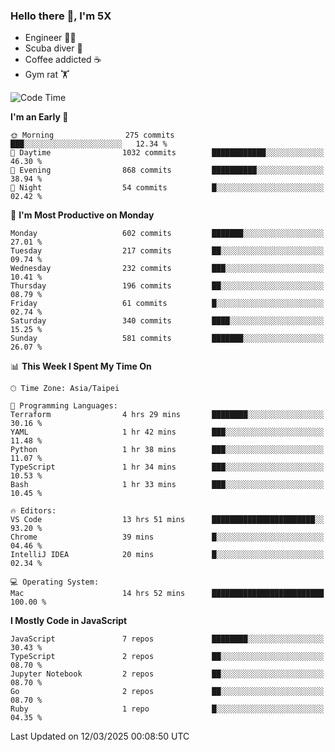### Hello there 👋, I'm 5X

* Engineer 👨‍💻
* Scuba diver 🤿
* Coffee addicted ☕️
* Gym rat 🏋️

<!--START_SECTION:waka-->
![Code Time](http://img.shields.io/badge/Code%20Time-1%2C494%20hrs%2033%20mins-blue)

**I'm an Early 🐤** 

```text
🌞 Morning                275 commits         ███░░░░░░░░░░░░░░░░░░░░░░   12.34 % 
🌆 Daytime                1032 commits        ████████████░░░░░░░░░░░░░   46.30 % 
🌃 Evening                868 commits         ██████████░░░░░░░░░░░░░░░   38.94 % 
🌙 Night                  54 commits          █░░░░░░░░░░░░░░░░░░░░░░░░   02.42 % 
```
📅 **I'm Most Productive on Monday** 

```text
Monday                   602 commits         ███████░░░░░░░░░░░░░░░░░░   27.01 % 
Tuesday                  217 commits         ██░░░░░░░░░░░░░░░░░░░░░░░   09.74 % 
Wednesday                232 commits         ███░░░░░░░░░░░░░░░░░░░░░░   10.41 % 
Thursday                 196 commits         ██░░░░░░░░░░░░░░░░░░░░░░░   08.79 % 
Friday                   61 commits          █░░░░░░░░░░░░░░░░░░░░░░░░   02.74 % 
Saturday                 340 commits         ████░░░░░░░░░░░░░░░░░░░░░   15.25 % 
Sunday                   581 commits         ███████░░░░░░░░░░░░░░░░░░   26.07 % 
```


📊 **This Week I Spent My Time On** 

```text
🕑︎ Time Zone: Asia/Taipei

💬 Programming Languages: 
Terraform                4 hrs 29 mins       ████████░░░░░░░░░░░░░░░░░   30.16 % 
YAML                     1 hr 42 mins        ███░░░░░░░░░░░░░░░░░░░░░░   11.48 % 
Python                   1 hr 38 mins        ███░░░░░░░░░░░░░░░░░░░░░░   11.07 % 
TypeScript               1 hr 34 mins        ███░░░░░░░░░░░░░░░░░░░░░░   10.53 % 
Bash                     1 hr 33 mins        ███░░░░░░░░░░░░░░░░░░░░░░   10.45 % 

🔥 Editors: 
VS Code                  13 hrs 51 mins      ███████████████████████░░   93.20 % 
Chrome                   39 mins             █░░░░░░░░░░░░░░░░░░░░░░░░   04.46 % 
IntelliJ IDEA            20 mins             █░░░░░░░░░░░░░░░░░░░░░░░░   02.34 % 

💻 Operating System: 
Mac                      14 hrs 52 mins      █████████████████████████   100.00 % 
```

**I Mostly Code in JavaScript** 

```text
JavaScript               7 repos             ████████░░░░░░░░░░░░░░░░░   30.43 % 
TypeScript               2 repos             ██░░░░░░░░░░░░░░░░░░░░░░░   08.70 % 
Jupyter Notebook         2 repos             ██░░░░░░░░░░░░░░░░░░░░░░░   08.70 % 
Go                       2 repos             ██░░░░░░░░░░░░░░░░░░░░░░░   08.70 % 
Ruby                     1 repo              █░░░░░░░░░░░░░░░░░░░░░░░░   04.35 % 
```




 Last Updated on 12/03/2025 00:08:50 UTC
<!--END_SECTION:waka-->
